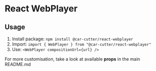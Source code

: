 # React WebPlayer

## Usage

1. Install package: `npm install @car-cutter/react-webplayer`
2. Import: `import { WebPlayer } from "@car-cutter/react-webplayer"`
3. Use: `<WebPlayer compositionUrl={url} />`

For more customisation, take a look at available **props** in the main README.md
